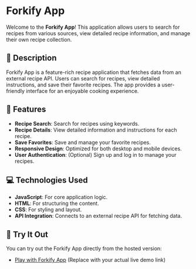 # Forkify App

Welcome to the **Forkify App**! This application allows users to search for recipes from various sources, view detailed recipe information, and manage their own recipe collection. 

## 📜 Description

Forkify App is a feature-rich recipe application that fetches data from an external recipe API. Users can search for recipes, view detailed instructions, and save their favorite recipes. The app provides a user-friendly interface for an enjoyable cooking experience.

## 🚀 Features

- **Recipe Search**: Search for recipes using keywords.
- **Recipe Details**: View detailed information and instructions for each recipe.
- **Save Favorites**: Save and manage your favorite recipes.
- **Responsive Design**: Optimized for both desktop and mobile devices.
- **User Authentication**: (Optional) Sign up and log in to manage your recipes.

## 💻 Technologies Used

- **JavaScript**: For core application logic.
- **HTML**: For structuring the content.
- **CSS**: For styling and layout.
- **API Integration**: Connects to an external recipe API for fetching data.

## 🚀 Try It Out

You can try out the Forkify App directly from the hosted version:

- [Play with Forkify App](https://forkify-app-turki.netlify.app/) (Replace with your actual live demo link)
